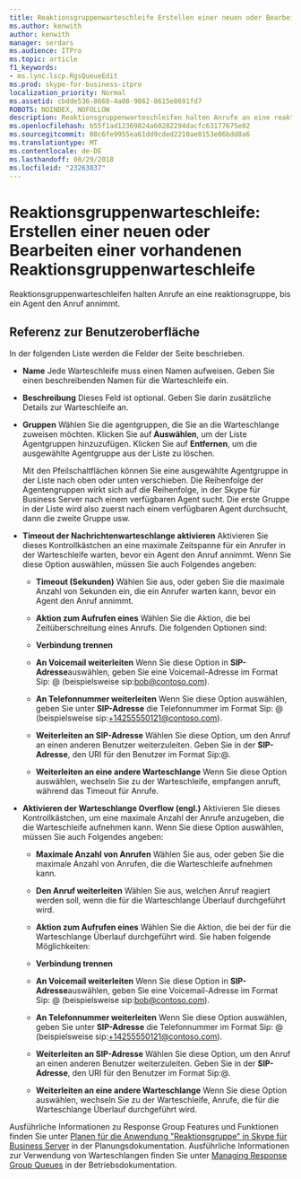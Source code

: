 ```yaml
---
title: Reaktionsgruppenwarteschleife Erstellen einer neuen oder Bearbeiten einer vorhandenen
ms.author: kenwith
author: kenwith
manager: serdars
ms.audience: ITPro
ms.topic: article
f1_keywords:
- ms.lync.lscp.RgsQueueEdit
ms.prod: skype-for-business-itpro
localization_priority: Normal
ms.assetid: cbdde536-8668-4a08-9862-8615e8691fd7
ROBOTS: NOINDEX, NOFOLLOW
description: Reaktionsgruppenwarteschleifen halten Anrufe an eine reaktionsgruppe, bis ein Agent den Anruf annimmt.
ms.openlocfilehash: b55f1ad12369824a60282294dacfc63177675e02
ms.sourcegitcommit: 08c6fe9955ea61dd9cded2210ae0153e06bdd8a6
ms.translationtype: MT
ms.contentlocale: de-DE
ms.lasthandoff: 08/29/2018
ms.locfileid: "23263837"
---
```

# <a name="response-groups-queue-create-new-or-edit-existing"></a>Reaktionsgruppenwarteschleife: Erstellen einer neuen oder Bearbeiten einer vorhandenen Reaktionsgruppenwarteschleife

Reaktionsgruppenwarteschleifen halten Anrufe an eine reaktionsgruppe, bis ein Agent den Anruf annimmt.

## <a name="ui-reference"></a>Referenz zur Benutzeroberfläche

In der folgenden Liste werden die Felder der Seite beschrieben.

- **Name** Jede Warteschleife muss einen Namen aufweisen. Geben Sie einen beschreibenden Namen für die Warteschleife ein.

- **Beschreibung** Dieses Feld ist optional. Geben Sie darin zusätzliche Details zur Warteschleife an.

- **Gruppen** Wählen Sie die agentgruppen, die Sie an die Warteschlange zuweisen möchten. Klicken Sie auf **Auswählen**, um der Liste Agentgruppen hinzuzufügen. Klicken Sie auf **Entfernen**, um die ausgewählte Agentgruppe aus der Liste zu löschen.

    Mit den Pfeilschaltflächen können Sie eine ausgewählte Agentgruppe in der Liste nach oben oder unten verschieben. Die Reihenfolge der Agentengruppen wirkt sich auf die Reihenfolge, in der Skype für Business Server nach einem verfügbaren Agent sucht. Die erste Gruppe in der Liste wird also zuerst nach einem verfügbaren Agent durchsucht, dann die zweite Gruppe usw.

- **Timeout der Nachrichtenwarteschlange aktivieren** Aktivieren Sie dieses Kontrollkästchen an eine maximale Zeitspanne für ein Anrufer in der Warteschleife warten, bevor ein Agent den Anruf annimmt. Wenn Sie diese Option auswählen, müssen Sie auch Folgendes angeben:

  - **Timeout (Sekunden)** Wählen Sie aus, oder geben Sie die maximale Anzahl von Sekunden ein, die ein Anrufer warten kann, bevor ein Agent den Anruf annimmt.

  - **Aktion zum Aufrufen eines** Wählen Sie die Aktion, die bei Zeitüberschreitung eines Anrufs. Die folgenden Optionen sind:

  - **Verbindung trennen**

  - **An Voicemail weiterleiten** Wenn Sie diese Option in **SIP-Adresse**auswählen, geben Sie eine Voicemail-Adresse im Format Sip:<username> @ <domainname> (beispielsweise sip:bob@contoso.com).

  - **An Telefonnummer weiterleiten** Wenn Sie diese Option auswählen, geben Sie unter **SIP-Adresse** die Telefonnummer im Format Sip:<number> @ <domainname> (beispielsweise sip:+14255550121@contoso.com).

  - **Weiterleiten an SIP-Adresse** Wählen Sie diese Option, um den Anruf an einen anderen Benutzer weiterzuleiten. Geben Sie in der **SIP-Adresse**, den URI für den Benutzer im Format Sip:<username>@<domainname>.

  - **Weiterleiten an eine andere Warteschlange** Wenn Sie diese Option auswählen, wechseln Sie zu der Warteschleife, empfangen anruft, während das Timeout für Anrufe.

- **Aktivieren der Warteschlange Overflow (engl.)** Aktivieren Sie dieses Kontrollkästchen, um eine maximale Anzahl der Anrufe anzugeben, die die Warteschleife aufnehmen kann. Wenn Sie diese Option auswählen, müssen Sie auch Folgendes angeben:

  - **Maximale Anzahl von Anrufen** Wählen Sie aus, oder geben Sie die maximale Anzahl von Anrufen, die die Warteschleife aufnehmen kann.

  - **Den Anruf weiterleiten** Wählen Sie aus, welchen Anruf reagiert werden soll, wenn die für die Warteschlange Überlauf durchgeführt wird.

  - **Aktion zum Aufrufen eines** Wählen Sie die Aktion, die bei der für die Warteschlange Überlauf durchgeführt wird. Sie haben folgende Möglichkeiten:

  - **Verbindung trennen**

  - **An Voicemail weiterleiten** Wenn Sie diese Option in **SIP-Adresse**auswählen, geben Sie eine Voicemail-Adresse im Format Sip:<username> @ <domainname> (beispielsweise sip:bob@contoso.com).

  - **An Telefonnummer weiterleiten** Wenn Sie diese Option auswählen, geben Sie unter **SIP-Adresse** die Telefonnummer im Format Sip:<number> @ <domainname> (beispielsweise sip:+14255550121@contoso.com).

  - **Weiterleiten an SIP-Adresse** Wählen Sie diese Option, um den Anruf an einen anderen Benutzer weiterzuleiten. Geben Sie in der **SIP-Adresse**, den URI für den Benutzer im Format Sip:<username>@<domainname>.

  - **Weiterleiten an eine andere Warteschlange** Wenn Sie diese Option auswählen, wechseln Sie zu der Warteschleife, Anrufe, die für die Warteschlange Überlauf durchgeführt wird.

Ausführliche Informationen zu Response Group Features und Funktionen finden Sie unter [Planen für die Anwendung "Reaktionsgruppe" in Skype für Business Server](../../../plan-your-deployment/enterprise-voice-solution/response-group.md) in der Planungsdokumentation. Ausführliche Informationen zur Verwendung von Warteschlangen finden Sie unter [Managing Response Group Queues](https://technet.microsoft.com/library/1e91720c-ab67-4dfb-b30c-0ef2a8012310.aspx) in der Betriebsdokumentation.


